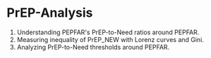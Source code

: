 # PrEP-Analysis
1) Understanding PEPFAR's PrEP-to-Need ratios around PEPFAR.
2) Measuring inequality of PrEP_NEW with Lorenz curves and Gini.
3) Analyzing PrEP-to-Need thresholds around PEPFAR.
